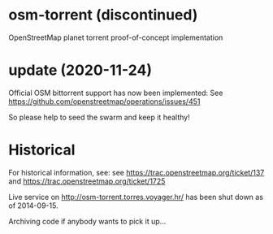 # osm-torrent (discontinued)

OpenStreetMap planet torrent proof-of-concept implementation

# update (2020-11-24)

Official OSM bittorrent support has now been implemented:
See https://github.com/openstreetmap/operations/issues/451

So please help to seed the swarm and keep it healthy!


# Historical

For historical information, see:
see https://trac.openstreetmap.org/ticket/137
and https://trac.openstreetmap.org/ticket/1725

Live service on http://osm-torrent.torres.voyager.hr/
has been shut down as of 2014-09-15. 

Archiving code if anybody wants to pick it up...

